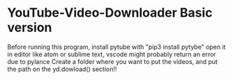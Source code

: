 # YouTube-Video-Downloader Basic version

Before running this program, install pytube with "pip3 install pytybe"
open it in editor like atom or sublime text, vscode might probably return an error due to pylance
Create a folder where you want to put the videos, and put the path on the yd.dowload() section!!
